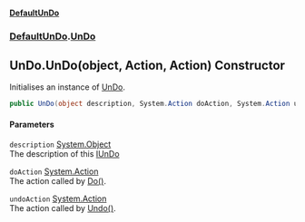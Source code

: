 #### [DefaultUnDo](DefaultUnDo.md 'DefaultUnDo')
### [DefaultUnDo](DefaultUnDo.md#DefaultUnDo 'DefaultUnDo').[UnDo](UnDo.md 'DefaultUnDo.UnDo')
## UnDo.UnDo(object, Action, Action) Constructor
Initialises an instance of [UnDo](UnDo.md 'DefaultUnDo.UnDo').  
```csharp
public UnDo(object description, System.Action doAction, System.Action undoAction);
```
#### Parameters
<a name='DefaultUnDo_UnDo_UnDo(object_System_Action_System_Action)_description'></a>
`description` [System.Object](https://docs.microsoft.com/en-us/dotnet/api/System.Object 'System.Object')  
The description of this [IUnDo](IUnDo.md 'DefaultUnDo.IUnDo')
  
<a name='DefaultUnDo_UnDo_UnDo(object_System_Action_System_Action)_doAction'></a>
`doAction` [System.Action](https://docs.microsoft.com/en-us/dotnet/api/System.Action 'System.Action')  
The action called by [Do()](IUnDo_Do().md 'DefaultUnDo.IUnDo.Do()').
  
<a name='DefaultUnDo_UnDo_UnDo(object_System_Action_System_Action)_undoAction'></a>
`undoAction` [System.Action](https://docs.microsoft.com/en-us/dotnet/api/System.Action 'System.Action')  
The action called by [Undo()](IUnDo_Undo().md 'DefaultUnDo.IUnDo.Undo()').
  
